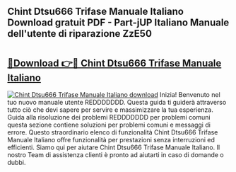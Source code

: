 ## Chint Dtsu666 Trifase Manuale Italiano Download gratuit PDF - Part-jUP Italiano Manuale dell'utente di riparazione ZzE50

# <h2><a href="http://dfduu7p.blite.top/?on=Chint+Dtsu666+Trifase+Manuale+Italiano">🔗Download 👉🔴 Chint Dtsu666 Trifase Manuale Italiano</a></h2>

[![Chint Dtsu666 Trifase Manuale Italiano download](https://i.imgur.com/lujVjoI.png)](http://dfduu7p.blite.top/?on=Chint+Dtsu666+Trifase+Manuale+Italiano)
Inizia! Benvenuto nel tuo nuovo manuale utente REDDDDDDD. Questa guida ti guiderà attraverso tutto ciò che devi sapere per servire e massimizzare la tua esperienza. Guida alla risoluzione dei problemi REDDDDDDD per problemi comuni questa sezione contiene soluzioni per problemi comuni e messaggi di errore. Questo straordinario elenco di funzionalità Chint Dtsu666 Trifase Manuale Italiano offre funzionalità per prestazioni senza interruzioni ed efficienti. Siamo qui per aiutare Chint Dtsu666 Trifase Manuale Italiano. Il nostro Team di assistenza clienti è pronto ad aiutarti in caso di domande o dubbi.

